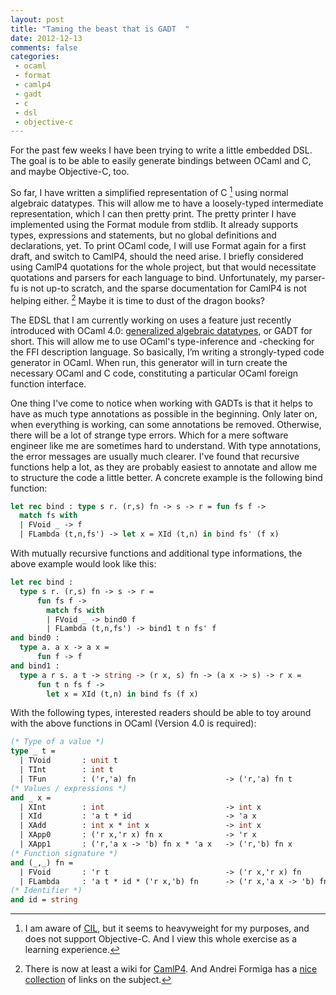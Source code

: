 ```yaml
---
layout: post
title: "Taming the beast that is GADT  "
date: 2012-12-13
comments: false
categories:
 - ocaml
 - format
 - camlp4
 - gadt
 - c
 - dsl
 - objective-c
---
```


For the past few weeks I have been trying to write a little embedded
DSL. The goal is to be able to easily generate bindings between OCaml
and C, and maybe Objective-C, too.

So far, I have written a simplified representation of C
[^cil-reference] using normal algebraic datatypes. This will allow me
to have a loosely-typed intermediate representation, which I can then
pretty print. The pretty printer I have implemented using the Format
module from stdlib. It already supports types, expressions and
statements, but no global definitions and declarations, yet.  To print
OCaml code, I will use Format again for a first draft, and switch to
CamlP4, should the need arise. I briefly considered using CamlP4
quotations for the whole project, but that would necessitate
quotations and parsers for each language to bind. Unfortunately, my
parser-fu is not up-to scratch, and the sparse documentation for
CamlP4 is not helping either. [^camlp4-notes] Maybe it is time to dust
of the dragon books?

The EDSL that I am currently working on uses a feature just recently
introduced with OCaml 4.0: [generalized algebraic datatypes][GADT], or
GADT for short. This will allow me to use OCaml's type-inference and
-checking for the FFI description language. So basically, I’m writing
a strongly-typed code generator in OCaml. When run, this generator
will in turn create the necessary OCaml and C code, constituting a
particular OCaml foreign function interface.

One thing I've come to notice when working with GADTs is that it helps
to have as much type annotations as possible in the beginning. Only
later on, when everything is working, can some annotations be
removed. Otherwise, there will be a lot of strange type errors. Which
for a mere software engineer like me are sometimes hard to
understand. With type annotations, the error messages are usually much
clearer.  I've found that recursive functions help a lot, as they are
probably easiest to annotate and allow me to structure the code a
little better. A concrete example is the following bind function:

```ocaml
let rec bind : type s r. (r,s) fn -> s -> r = fun fs f -> 
  match fs with
  | FVoid _ -> f
  | FLambda (t,n,fs') -> let x = XId (t,n) in bind fs' (f x)
```

With mutually recursive functions and additional type informations,
the above example would look like this:

```ocaml
let rec bind :
  type s r. (r,s) fn -> s -> r =
      fun fs f -> 
        match fs with
        | FVoid _ -> bind0 f
        | FLambda (t,n,fs') -> bind1 t n fs' f
and bind0 :
  type a. a x -> a x =
      fun f -> f
and bind1 :
  type a r s. a t -> string -> (r x, s) fn -> (a x -> s) -> r x = 
      fun t n fs f ->
        let x = XId (t,n) in bind fs (f x)
```

With the following types, interested readers should be able to toy
around with the above functions in OCaml (Version 4.0 is required):

```ocaml
(* Type of a value *)
type _ t =
  | TVoid       : unit t
  | TInt        : int t
  | TFun        : ('r,'a) fn                    -> ('r,'a) fn t 
(* Values / expressions *)
and _ x =
  | XInt        : int                           -> int x
  | XId         : 'a t * id                     -> 'a x
  | XAdd        : int x * int x                 -> int x
  | XApp0       : ('r x,'r x) fn x              -> 'r x 
  | XApp1       : ('r,'a x -> 'b) fn x * 'a x   -> ('r,'b) fn x
(* Function signature *)
and (_,_) fn =
  | FVoid       : 'r t                          -> ('r x,'r x) fn
  | FLambda     : 'a t * id * ('r x,'b) fn      -> ('r x,'a x -> 'b) fn
(* Identifier *)
and id = string
```

[^cil-reference]: I am aware of [CIL](https://github.com/cil-project/cil), but it seems to heavyweight for my purposes, and does not support Objective-C. And I view this whole exercise as a learning experience.

[^camlp4-notes]: There is now at least a wiki for [CamlP4](http://brion.inria.fr/gallium/index.php/Camlp4). And Andrei Formiga has a [nice collection](http://andreiformiga.com/blog/?p=99) of links on the subject.

[GADT]: http://caml.inria.fr/pub/docs/manual-ocaml-4.00/manual021.html#toc85

